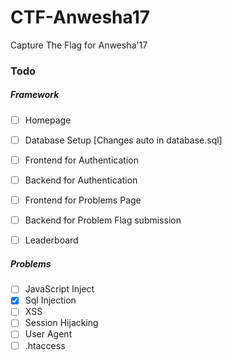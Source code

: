 # CTF-Anwesha17
Capture The Flag for Anwesha'17

### Todo

##### Framework

- [ ] Homepage
- [ ] Database Setup [Changes auto in database.sql]
- [ ] Frontend for Authentication
- [ ] Backend for Authentication
- [ ] Frontend for Problems Page
- [ ] Backend for Problem Flag submission
- [ ] Leaderboard


##### Problems


- [ ] JavaScript Inject
- [X] Sql Injection
- [ ] XSS
- [ ] Session Hijacking
- [ ] User Agent
- [ ] .htaccess
